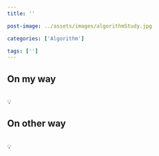 ```yaml
---
title: ''

post-image: ../assets/images/algorithmStudy.jpg

categories: ['Algorithm']

tags: ['']
---
```


## On my way

```python

```

💡

## On other way

```python

```

💡